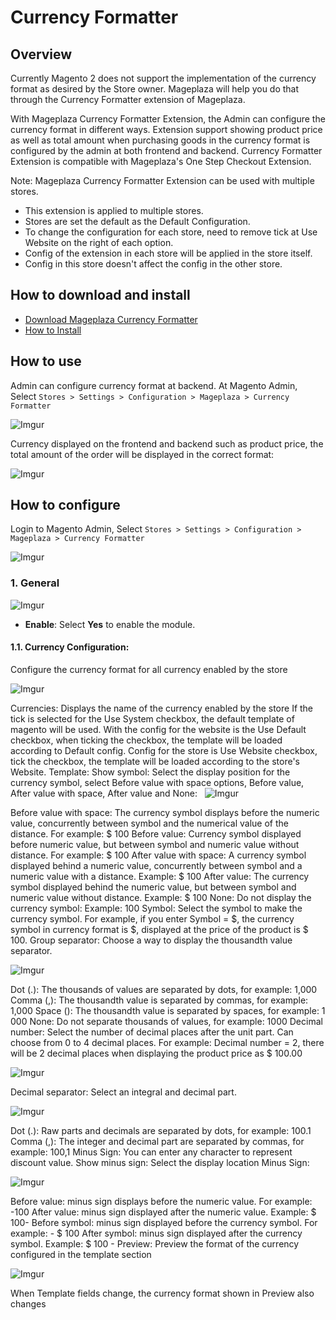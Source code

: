# Currency Formatter


## Overview

Currently Magento 2 does not support the implementation of the currency format as desired by the Store owner. Mageplaza will help you do that through the Currency Formatter extension of Mageplaza.

With Mageplaza Currency Formatter Extension, the Admin can configure the currency format in different ways. Extension support showing product price as well as total amount when purchasing goods in the currency format is configured by the admin at both frontend and backend. Currency Formatter Extension is compatible with Mageplaza's One Step Checkout Extension.

Note: Mageplaza Currency Formatter Extension can be used with multiple stores. 
- This extension is applied to multiple stores.
- Stores are set the default as the Default Configuration.
- To change the configuration for each store, need to remove tick at Use Website on the right of each option.
- Config of the extension in each store will be applied in the store itself.
- Config in this store doesn't affect the config in the other store.

## How to download and install

- [Download Mageplaza Currency Formatter](https://www.mageplaza.com/magento-2-currency-formatter/)
- [How to Install](https://www.mageplaza.com/install-magento-2-extension/)


## How to use

Admin can configure currency format at backend. At Magento Admin, Select `Stores > Settings > Configuration > Mageplaza > Currency Formatter`

![Imgur](https://i.imgur.com/qoUJX10.png)

Currency displayed on the frontend and backend such as product price, the total amount of the order will be displayed in the correct format:

![Imgur](https://i.imgur.com/1lsbwwR.png)

## How to configure

Login to Magento Admin, Select `Stores > Settings > Configuration > Mageplaza > Currency Formatter`

![Imgur](https://i.imgur.com/oSNg634.png)

### 1. General

![Imgur](https://i.imgur.com/KyTEwDP.png)

- **Enable**: Select **Yes** to enable the module.

#### 1.1. Currency Configuration:

Configure the currency format for all currency enabled by the store

![Imgur](https://i.imgur.com/8fPGUGE.png)


Currencies:
Displays the name of the currency enabled by the store
If the tick is selected for the Use System checkbox, the default template of magento will be used.
With the config for the website is the Use Default checkbox, when ticking the checkbox, the template will be loaded according to Default config. Config for the store is Use Website checkbox, tick the checkbox, the template will be loaded according to the store's Website.
Template:
Show symbol: Select the display position for the currency symbol, select Before value with space options, Before value, After value with space, After value and None:
 
 ![Imgur](https://i.imgur.com/ODbN10i.png)
 
Before value with space: The currency symbol displays before the numeric value, concurrently between symbol and the numerical value of the distance. For example: $ 100
Before value: Currency symbol displayed before numeric value, but between symbol and numeric value without distance. For example: $ 100
After value with space: A currency symbol displayed behind a numeric value, concurrently between symbol and a numeric value with a distance. Example: $ 100
After value: The currency symbol displayed behind the numeric value, but between symbol and numeric value without distance. Example: $ 100
None: Do not display the currency symbol: Example: 100
Symbol: Select the symbol to make the currency symbol. For example, if you enter Symbol = $, the currency symbol in currency format is $, displayed at the price of the product is $ 100.
Group separator: Choose a way to display the thousandth value separator.

![Imgur](https://i.imgur.com/NdcShEr.png)

Dot (.): The thousands of values are separated by dots, for example: 1,000
Comma (,): The thousandth value is separated by commas, for example: 1,000
Space (): The thousandth value is separated by spaces, for example: 1 000
None: Do not separate thousands of values, for example: 1000
Decimal number: Select the number of decimal places after the unit part. Can choose from 0 to 4 decimal places.
For example: Decimal number = 2, there will be 2 decimal places when displaying the product price as $ 100.00

![Imgur](https://i.imgur.com/oja1BLv.png)

Decimal separator: Select an integral and decimal part.

![Imgur](https://i.imgur.com/cTOSFoR.png)

Dot (.): Raw parts and decimals are separated by dots, for example: 100.1
Comma (,): The integer and decimal part are separated by commas, for example: 100,1
Minus Sign: You can enter any character to represent discount value.
Show minus sign: Select the display location Minus Sign:

![Imgur](https://i.imgur.com/tX6ghfO.png)

Before value: minus sign displays before the numeric value. For example: -100
After value: minus sign displayed after the numeric value. Example: $ 100-
Before symbol: minus sign displayed before the currency symbol. For example: - $ 100
After symbol: minus sign displayed after the currency symbol. Example: $ 100 -
Preview:
Preview the format of the currency configured in the template section

![Imgur](https://i.imgur.com/xgTsRM7.png)

When Template fields change, the currency format shown in Preview also changes
